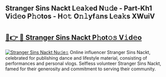 ## Stranger Sins Nackt L𝚎a𝚔ed N𝚞𝚍e - Part-Kh1 Vi𝚍𝚎o P𝚑𝚘tos - H𝚘𝚝 O𝚗𝚕yf𝚊ns L𝚎a𝚔s XWuiV

# <h2><a href="http://kf8z93z.oniu.top/?m=Stranger+Sins+Nackt">🔗👉 🔴 Stranger Sins Nackt P𝚑ot𝚘𝚜 V𝚒d𝚎o</a></h2>

[![Stranger Sins Nackt Nu𝚍e𝚜](https://i.imgur.com/0qMVB7G.gif)](http://kf8z93z.oniu.top/?m=Stranger+Sins+Nackt)
Online influencer Stranger Sins Nackt, celebrated for publishing dance and lifestyle material, consisting of performances and personal vlogs. Selfless volunteer Stranger Sins Nackt, famed for their generosity and commitment to serving their community.  
